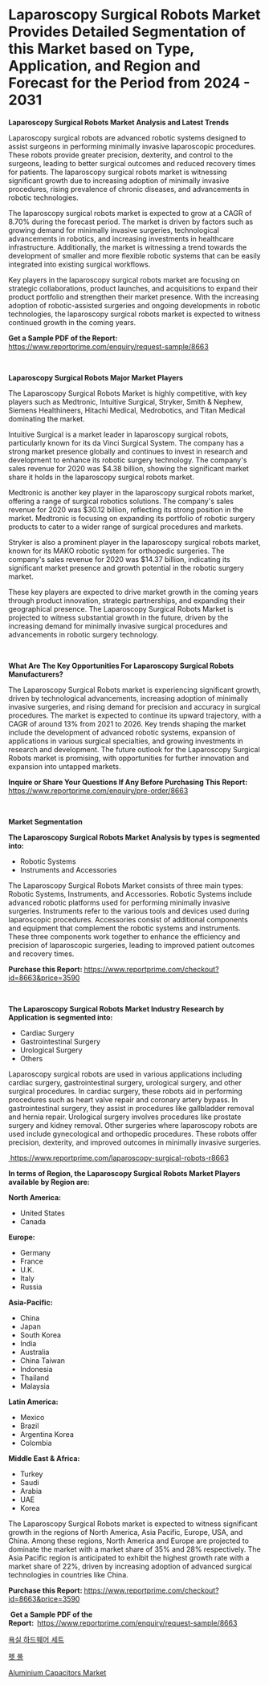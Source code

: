 <p><h1>Laparoscopy Surgical Robots Market Provides Detailed Segmentation of this Market based on Type, Application, and Region and Forecast for the Period from 2024 - 2031</h1></p><p><strong>Laparoscopy Surgical Robots Market Analysis and Latest Trends</strong></p>
<p><p>Laparoscopy surgical robots are advanced robotic systems designed to assist surgeons in performing minimally invasive laparoscopic procedures. These robots provide greater precision, dexterity, and control to the surgeons, leading to better surgical outcomes and reduced recovery times for patients. The laparoscopy surgical robots market is witnessing significant growth due to increasing adoption of minimally invasive procedures, rising prevalence of chronic diseases, and advancements in robotic technologies.</p><p>The laparoscopy surgical robots market is expected to grow at a CAGR of 8.70% during the forecast period. The market is driven by factors such as growing demand for minimally invasive surgeries, technological advancements in robotics, and increasing investments in healthcare infrastructure. Additionally, the market is witnessing a trend towards the development of smaller and more flexible robotic systems that can be easily integrated into existing surgical workflows.</p><p>Key players in the laparoscopy surgical robots market are focusing on strategic collaborations, product launches, and acquisitions to expand their product portfolio and strengthen their market presence. With the increasing adoption of robotic-assisted surgeries and ongoing developments in robotic technologies, the laparoscopy surgical robots market is expected to witness continued growth in the coming years.</p></p>
<p><strong>Get a Sample PDF of the Report:&nbsp;</strong> <a href="https://www.reportprime.com/enquiry/request-sample/8663">https://www.reportprime.com/enquiry/request-sample/8663</a></p>
<p>&nbsp;</p>
<p><strong>Laparoscopy Surgical Robots Major Market Players</strong></p>
<p><p>The Laparoscopy Surgical Robots Market is highly competitive, with key players such as Medtronic, Intuitive Surgical, Stryker, Smith & Nephew, Siemens Healthineers, Hitachi Medical, Medrobotics, and Titan Medical dominating the market. </p><p>Intuitive Surgical is a market leader in laparoscopy surgical robots, particularly known for its da Vinci Surgical System. The company has a strong market presence globally and continues to invest in research and development to enhance its robotic surgery technology. The company's sales revenue for 2020 was $4.38 billion, showing the significant market share it holds in the laparoscopy surgical robots market.</p><p>Medtronic is another key player in the laparoscopy surgical robots market, offering a range of surgical robotics solutions. The company's sales revenue for 2020 was $30.12 billion, reflecting its strong position in the market. Medtronic is focusing on expanding its portfolio of robotic surgery products to cater to a wider range of surgical procedures and markets.</p><p>Stryker is also a prominent player in the laparoscopy surgical robots market, known for its MAKO robotic system for orthopedic surgeries. The company's sales revenue for 2020 was $14.37 billion, indicating its significant market presence and growth potential in the robotic surgery market.</p><p>These key players are expected to drive market growth in the coming years through product innovation, strategic partnerships, and expanding their geographical presence. The Laparoscopy Surgical Robots Market is projected to witness substantial growth in the future, driven by the increasing demand for minimally invasive surgical procedures and advancements in robotic surgery technology.</p></p>
<p>&nbsp;</p>
<p><strong>What Are The Key Opportunities For Laparoscopy Surgical Robots Manufacturers?</strong></p>
<p><p>The Laparoscopy Surgical Robots market is experiencing significant growth, driven by technological advancements, increasing adoption of minimally invasive surgeries, and rising demand for precision and accuracy in surgical procedures. The market is expected to continue its upward trajectory, with a CAGR of around 13% from 2021 to 2026. Key trends shaping the market include the development of advanced robotic systems, expansion of applications in various surgical specialties, and growing investments in research and development. The future outlook for the Laparoscopy Surgical Robots market is promising, with opportunities for further innovation and expansion into untapped markets.</p></p>
<p><strong>Inquire or Share Your Questions If Any Before Purchasing This Report:</strong> <a href="https://www.reportprime.com/enquiry/pre-order/8663">https://www.reportprime.com/enquiry/pre-order/8663</a></p>
<p>&nbsp;</p>
<p><strong>Market Segmentation</strong></p>
<p><strong>The Laparoscopy Surgical Robots Market Analysis by types is segmented into:</strong></p>
<p><ul><li>Robotic Systems</li><li>Instruments and Accessories</li></ul></p>
<p><p>The Laparoscopy Surgical Robots Market consists of three main types: Robotic Systems, Instruments, and Accessories. Robotic Systems include advanced robotic platforms used for performing minimally invasive surgeries. Instruments refer to the various tools and devices used during laparoscopic procedures. Accessories consist of additional components and equipment that complement the robotic systems and instruments. These three components work together to enhance the efficiency and precision of laparoscopic surgeries, leading to improved patient outcomes and recovery times.</p></p>
<p><strong>Purchase this Report:&nbsp;</strong><a href="https://www.reportprime.com/checkout?id=8663&price=3590">https://www.reportprime.com/checkout?id=8663&price=3590</a></p>
<p>&nbsp;</p>
<p><strong>The Laparoscopy Surgical Robots Market Industry Research by Application is segmented into:</strong></p>
<p><ul><li>Cardiac Surgery</li><li>Gastrointestinal Surgery</li><li>Urological Surgery</li><li>Others</li></ul></p>
<p><p>Laparoscopy surgical robots are used in various applications including cardiac surgery, gastrointestinal surgery, urological surgery, and other surgical procedures. In cardiac surgery, these robots aid in performing procedures such as heart valve repair and coronary artery bypass. In gastrointestinal surgery, they assist in procedures like gallbladder removal and hernia repair. Urological surgery involves procedures like prostate surgery and kidney removal. Other surgeries where laparoscopy robots are used include gynecological and orthopedic procedures. These robots offer precision, dexterity, and improved outcomes in minimally invasive surgeries.</p></p>
<p><a href="https://www.reportprime.com/laparoscopy-surgical-robots-r8663">&nbsp;https://www.reportprime.com/laparoscopy-surgical-robots-r8663</a></p>
<p><strong>In terms of Region, the Laparoscopy Surgical Robots Market Players available by Region are:</strong></p>
<p>
    <p> <strong> North America: </strong>
        <ul>
            <li>United States</li>
            <li>Canada</li>
        </ul>
        </p> 
    <p> <strong> Europe: </strong>
        <ul>
            <li>Germany</li>
            <li>France</li>
            <li>U.K.</li>
            <li>Italy</li>
            <li>Russia</li>
        </ul>
        </p> 
    <p> <strong> Asia-Pacific: </strong>
        <ul>
            <li>China</li>
            <li>Japan</li>
            <li>South Korea</li>
            <li>India</li>
            <li>Australia</li>
            <li>China Taiwan</li>
            <li>Indonesia</li>
            <li>Thailand</li>
            <li>Malaysia</li>
        </ul>
        </p> 
    <p> <strong> Latin America: </strong>
        <ul>
            <li>Mexico</li>
            <li>Brazil</li>
            <li>Argentina Korea</li>
            <li>Colombia</li>
        </ul>
        </p> 
    <p> <strong> Middle East & Africa: </strong>
        <ul>
            <li>Turkey</li>
            <li>Saudi</li>
            <li>Arabia</li>
            <li>UAE</li>
            <li>Korea</li>
        </ul>
    </p>
    </p>
<p><p>The Laparoscopy Surgical Robots market is expected to witness significant growth in the regions of North America, Asia Pacific, Europe, USA, and China. Among these regions, North America and Europe are projected to dominate the market with a market share of 35% and 28% respectively. The Asia Pacific region is anticipated to exhibit the highest growth rate with a market share of 22%, driven by increasing adoption of advanced surgical technologies in countries like China.</p></p>
<p><strong>Purchase this Report: </strong><a href="https://www.reportprime.com/checkout?id=8663&price=3590">https://www.reportprime.com/checkout?id=8663&price=3590</a></p>
<p>&nbsp;<strong>Get a Sample PDF of the Report:&nbsp;&nbsp;</strong><a href="https://www.reportprime.com/enquiry/request-sample/8663">https://www.reportprime.com/enquiry/request-sample/8663</a></p>
<p><strong></strong></p>
<p><p><a href="https://medium.com/@eugenekim6262/%EC%9A%95%EC%8B%A4-%ED%95%98%EB%93%9C%EC%9B%A8%EC%96%B4-%EC%84%B8%ED%8A%B8-%EC%8B%9C%EC%9E%A5-%EB%B3%B4%EA%B3%A0%EC%84%9C%EB%8A%94%EC%9D%B4-%EC%8B%9C%EC%9E%A5%EC%9D%98-%EC%B5%9C%EC%8B%A0-%ED%8A%B8%EB%A0%8C%EB%93%9C-%EB%B0%8F-%EC%84%B1%EC%9E%A5-%EA%B8%B0%ED%9A%8C%EB%A5%BC-%EB%B0%9D%ED%98%80%EC%A4%8D%EB%8B%88%EB%8B%A4-b78ad95faf06">욕실 하드웨어 세트</a></p><p><a href="https://medium.com/@albinbrakus2023/%EC%95%A0%EC%99%84%EB%8F%99%EB%AC%BC-%EC%88%98%EC%98%81%EC%9E%A5-%EC%8B%9C%EC%9E%A5-%EA%B7%9C%EB%AA%A8-cagr-%ED%8A%B8%EB%A0%8C%EB%93%9C-2024-2030-dccefd4185da">펫 풀</a></p><p><a href="https://chivalrous-flock-a86.notion.site/Aluminium-Capacitors-Market-Size-Market-Outlook-and-Market-Forecast-2024-to-2031-90ccdffddef546f3a6ae4c5343c038e9">Aluminium Capacitors Market</a></p></p>